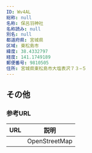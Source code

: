 ```yaml
---
ID: Wv4AL
総称: null
名称: 保呂羽神社
名称読み: null
別名: null
都道府県: 宮城県
区域: 東松島市
緯度: 38.4332797
経度: 141.1749189
郵便番号: 9810505
住所: 宮城県東松島市大塩表沢７３−５
---
```


## その他

### 参考URL

| URL | 説明          |
| --- | ------------- |
|     | OpenStreetMap |
